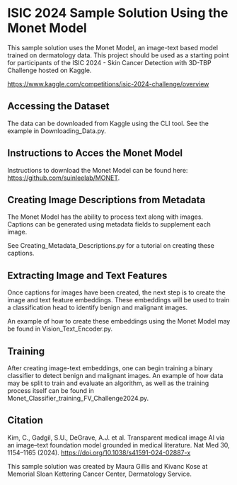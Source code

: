 
# ISIC 2024 Sample Solution Using the Monet Model

This sample solution uses the Monet Model, an image-text based model trained on dermatology data. This project should be used as a starting point for participants of the
ISIC 2024 - Skin Cancer Detection with 3D-TBP Challenge hosted on Kaggle. 

https://www.kaggle.com/competitions/isic-2024-challenge/overview

## Accessing the Dataset 

The data can be downloaded from Kaggle using the CLI tool. See the example in Downloading_Data.py. 

## Instructions to Acces the Monet Model

Instructions to download the Monet Model can be found here: https://github.com/suinleelab/MONET.

## Creating Image Descriptions from Metadata 

The Monet Model has the ability to process text along with images. Captions can be generated using metadata fields to supplement each image. 

See Creating_Metadata_Descriptions.py for a tutorial on creating these captions. 

## Extracting Image and Text Features 

Once captions for images have been created, the next step is to create the image and text feature embeddings. These embeddings will be used to train a classification head to identify benign and malignant images. 

An example of how to create these embeddings using the Monet Model may be found in Vision_Text_Encoder.py. 

## Training 

After creating image-text embeddings, one can begin training a binary classifier to detect benign and malignant images. An example of how data may be split to train and evaluate an algorithm, as well as the training process itself can be found in Monet_Classifier_training_FV_Challenge2024.py. 

## Citation

Kim, C., Gadgil, S.U., DeGrave, A.J. et al. Transparent medical image AI via an image–text foundation model grounded in medical literature. Nat Med 30, 1154–1165 (2024). https://doi.org/10.1038/s41591-024-02887-x

This sample solution was created by Maura Gillis and Kivanc Kose at Memorial Sloan Kettering Cancer Center, Dermatology Service. 